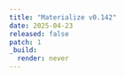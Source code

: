 ```yaml
---
title: "Materialize v0.142"
date: 2025-04-23
released: false
patch: 1
_build:
  render: never
---
```

